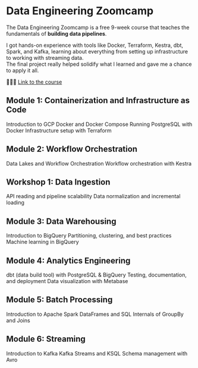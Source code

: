 # Data Engineering Zoomcamp

The Data Engineering Zoomcamp is a free 9-week course that teaches the fundamentals of **building data pipelines**.  

I got hands-on experience with tools like Docker, Terraform, Kestra, dbt, Spark, and Kafka, learning about everything from setting up infrastructure to working with streaming data.  
The final project really helped solidify what I learned and gave me a chance to apply it all.

👩🏽‍💻 [Link to the course](https://github.com/DataTalksClub/data-engineering-zoomcamp/tree/main)

## Module 1: Containerization and Infrastructure as Code
Introduction to GCP
Docker and Docker Compose
Running PostgreSQL with Docker
Infrastructure setup with Terraform


## Module 2: Workflow Orchestration
Data Lakes and Workflow Orchestration
Workflow orchestration with Kestra


## Workshop 1: Data Ingestion
API reading and pipeline scalability
Data normalization and incremental loading


## Module 3: Data Warehousing
Introduction to BigQuery
Partitioning, clustering, and best practices
Machine learning in BigQuery

## Module 4: Analytics Engineering
dbt (data build tool) with PostgreSQL & BigQuery
Testing, documentation, and deployment
Data visualization with Metabase

## Module 5: Batch Processing
Introduction to Apache Spark
DataFrames and SQL
Internals of GroupBy and Joins

## Module 6: Streaming
Introduction to Kafka
Kafka Streams and KSQL
Schema management with Avro

